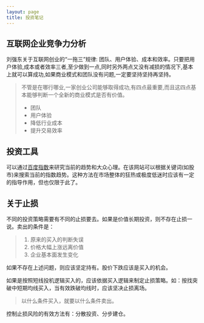 ```yaml
---
layout: page
title: 投资笔记
---
```


## 互联网企业竞争力分析

刘强东关于互联网创业的“一拖三”规律: 团队、用户体验、成本和效率。只要把用户体验,成本或者效率三者,至少做到一点,同时另外两点又没有减损的情况下,基本上就可以算成功,如果商业模式和团队没有问题,一定要坚持坚持再坚持。

> 不管是在哪行哪业,一家创业公司能够取得成功,有四点最重要,而且这四点基本能够判断一个全新的商业模式是否有价值。
> * 团队
> * 用户体验
> * 降低行业成本
> * 提升交易效率

## 投资工具

可以通过[百度指数](http://index.baidu.com)来研究当前的趋势和大众心理。在该网站可以根据关键词(如股市)来搜索当前的指数趋势。这种方法在市场整体的狂热或极度低迷时应该有一定的指导作用，但也仅限于此了。


## 关于止损

不同的投资策略需要有不同的止损要去。如果是价值长期投资，则不存在止损一说。卖出的条件是：

> 1. 原来的买入的判断失误
> 2. 价格大幅上涨远离价值
> 3. 企业基本面发生变化

如果不存在上述问题，则应该坚定持有。股价下跌应该是买入的机会。

如果是按照短线投机逻辑买入的，应该依据买入逻辑来制定止损策略。如：按找突破中短期均线买入，当有效跌破均线时，应该坚决止损离场。

> 以什么条件买入，就要以什么条件卖出。

控制止损风险的有效方法有：分散投资、分步建仓。
